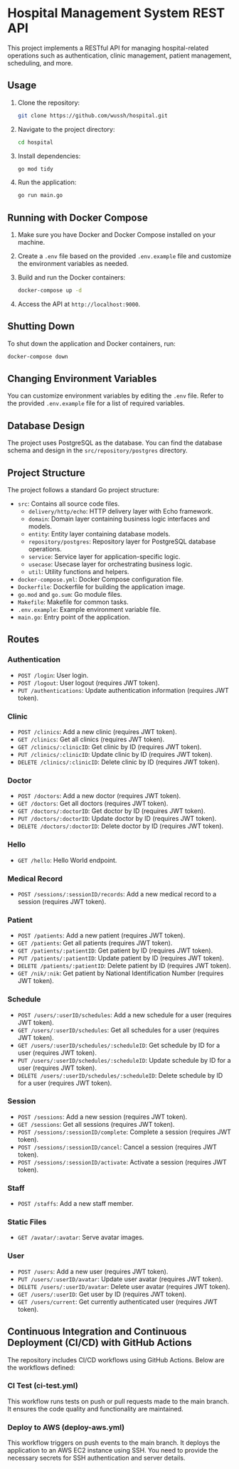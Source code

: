 # Hospital Management System REST API

This project implements a RESTful API for managing hospital-related operations such as authentication, clinic management, patient management, scheduling, and more.

## Usage

1. Clone the repository:
   ```bash
   git clone https://github.com/wussh/hospital.git
   ```

2. Navigate to the project directory:
   ```bash
   cd hospital
   ```

3. Install dependencies:
   ```bash
   go mod tidy
   ```

4. Run the application:
   ```bash
   go run main.go
   ```

## Running with Docker Compose

1. Make sure you have Docker and Docker Compose installed on your machine.

2. Create a `.env` file based on the provided `.env.example` file and customize the environment variables as needed.

3. Build and run the Docker containers:
   ```bash
   docker-compose up -d
   ```

4. Access the API at `http://localhost:9000`.

## Shutting Down

To shut down the application and Docker containers, run:
```bash
docker-compose down
```

## Changing Environment Variables

You can customize environment variables by editing the `.env` file. Refer to the provided `.env.example` file for a list of required variables.

## Database Design

The project uses PostgreSQL as the database. You can find the database schema and design in the `src/repository/postgres` directory.

## Project Structure

The project follows a standard Go project structure:
- `src`: Contains all source code files.
  - `delivery/http/echo`: HTTP delivery layer with Echo framework.
  - `domain`: Domain layer containing business logic interfaces and models.
  - `entity`: Entity layer containing database models.
  - `repository/postgres`: Repository layer for PostgreSQL database operations.
  - `service`: Service layer for application-specific logic.
  - `usecase`: Usecase layer for orchestrating business logic.
  - `util`: Utility functions and helpers.
- `docker-compose.yml`: Docker Compose configuration file.
- `Dockerfile`: Dockerfile for building the application image.
- `go.mod` and `go.sum`: Go module files.
- `Makefile`: Makefile for common tasks.
- `.env.example`: Example environment variable file.
- `main.go`: Entry point of the application.

## Routes

### Authentication

- `POST /login`: User login.
- `POST /logout`: User logout (requires JWT token).
- `PUT /authentications`: Update authentication information (requires JWT token).

### Clinic

- `POST /clinics`: Add a new clinic (requires JWT token).
- `GET /clinics`: Get all clinics (requires JWT token).
- `GET /clinics/:clinicID`: Get clinic by ID (requires JWT token).
- `PUT /clinics/:clinicID`: Update clinic by ID (requires JWT token).
- `DELETE /clinics/:clinicID`: Delete clinic by ID (requires JWT token).

### Doctor

- `POST /doctors`: Add a new doctor (requires JWT token).
- `GET /doctors`: Get all doctors (requires JWT token).
- `GET /doctors/:doctorID`: Get doctor by ID (requires JWT token).
- `PUT /doctors/:doctorID`: Update doctor by ID (requires JWT token).
- `DELETE /doctors/:doctorID`: Delete doctor by ID (requires JWT token).

### Hello

- `GET /hello`: Hello World endpoint.

### Medical Record

- `POST /sessions/:sessionID/records`: Add a new medical record to a session (requires JWT token).

### Patient

- `POST /patients`: Add a new patient (requires JWT token).
- `GET /patients`: Get all patients (requires JWT token).
- `GET /patients/:patientID`: Get patient by ID (requires JWT token).
- `PUT /patients/:patientID`: Update patient by ID (requires JWT token).
- `DELETE /patients/:patientID`: Delete patient by ID (requires JWT token).
- `GET /nik/:nik`: Get patient by National Identification Number (requires JWT token).

### Schedule

- `POST /users/:userID/schedules`: Add a new schedule for a user (requires JWT token).
- `GET /users/:userID/schedules`: Get all schedules for a user (requires JWT token).
- `GET /users/:userID/schedules/:scheduleID`: Get schedule by ID for a user (requires JWT token).
- `PUT /users/:userID/schedules/:scheduleID`: Update schedule by ID for a user (requires JWT token).
- `DELETE /users/:userID/schedules/:scheduleID`: Delete schedule by ID for a user (requires JWT token).

### Session

- `POST /sessions`: Add a new session (requires JWT token).
- `GET /sessions`: Get all sessions (requires JWT token).
- `POST /sessions/:sessionID/complete`: Complete a session (requires JWT token).
- `POST /sessions/:sessionID/cancel`: Cancel a session (requires JWT token).
- `POST /sessions/:sessionID/activate`: Activate a session (requires JWT token).

### Staff

- `POST /staffs`: Add a new staff member.

### Static Files

- `GET /avatar/:avatar`: Serve avatar images.

### User

- `POST /users`: Add a new user (requires JWT token).
- `PUT /users/:userID/avatar`: Update user avatar (requires JWT token).
- `DELETE /users/:userID/avatar`: Delete user avatar (requires JWT token).
- `GET /users/:userID`: Get user by ID (requires JWT token).
- `GET /users/current`: Get currently authenticated user (requires JWT token).

## Continuous Integration and Continuous Deployment (CI/CD) with GitHub Actions

The repository includes CI/CD workflows using GitHub Actions. Below are the workflows defined:

### CI Test (ci-test.yml)

This workflow runs tests on push or pull requests made to the main branch. It ensures the code quality and functionality are maintained.

### Deploy to AWS (deploy-aws.yml)

This workflow triggers on push events to the main branch. It deploys the application to an AWS EC2 instance using SSH. You need to provide the necessary secrets for SSH authentication and server details.